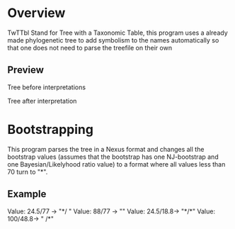 # Overview

TwTTbl Stand for Tree with a Taxonomic Table, this program uses a already made phylogenetic tree to add symbolism to the names automatically so that one does not need to parse the treefile on their own

## Preview

Tree before interpretations


Tree after interpretation


# Bootstrapping

This program parses the tree in a Nexus format and changes all the bootstrap values (assumes that the bootstrap has one NJ-bootstrap and one Bayesian/Likelyhood ratio value) to a format where all values less than 70 turn to "*". 

## Example

Value: 24.5/77 -> "\*/ "
Value: 88/77 -> ""
Value: 24.5/18.8-> "\*/\*"
Value: 100/48.8-> " /\*"

